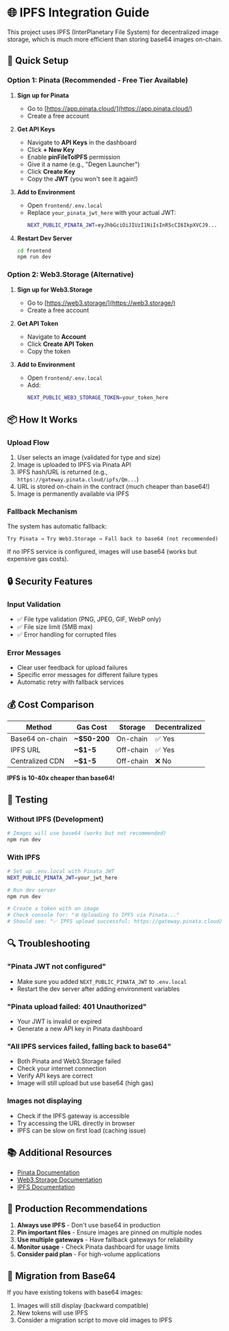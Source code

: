 # 🌐 IPFS Integration Guide

This project uses IPFS (InterPlanetary File System) for decentralized image storage, which is much more efficient than storing base64 images on-chain.

## 🚀 Quick Setup

### Option 1: Pinata (Recommended - Free Tier Available)

1. **Sign up for Pinata**
   - Go to [https://app.pinata.cloud/](https://app.pinata.cloud/)
   - Create a free account

2. **Get API Keys**
   - Navigate to **API Keys** in the dashboard
   - Click **+ New Key**
   - Enable **pinFileToIPFS** permission
   - Give it a name (e.g., "Degen Launcher")
   - Click **Create Key**
   - Copy the **JWT** (you won't see it again!)

3. **Add to Environment**
   - Open `frontend/.env.local`
   - Replace `your_pinata_jwt_here` with your actual JWT:
     ```bash
     NEXT_PUBLIC_PINATA_JWT=eyJhbGciOiJIUzI1NiIsInR5cCI6IkpXVCJ9...
     ```

4. **Restart Dev Server**
   ```bash
   cd frontend
   npm run dev
   ```

### Option 2: Web3.Storage (Alternative)

1. **Sign up for Web3.Storage**
   - Go to [https://web3.storage/](https://web3.storage/)
   - Create a free account

2. **Get API Token**
   - Navigate to **Account**
   - Click **Create API Token**
   - Copy the token

3. **Add to Environment**
   - Open `frontend/.env.local`
   - Add:
     ```bash
     NEXT_PUBLIC_WEB3_STORAGE_TOKEN=your_token_here
     ```

## 📦 How It Works

### Upload Flow
1. User selects an image (validated for type and size)
2. Image is uploaded to IPFS via Pinata API
3. IPFS hash/URL is returned (e.g., `https://gateway.pinata.cloud/ipfs/Qm...`)
4. URL is stored on-chain in the contract (much cheaper than base64!)
5. Image is permanently available via IPFS

### Fallback Mechanism
The system has automatic fallback:
```
Try Pinata → Try Web3.Storage → Fall back to base64 (not recommended)
```

If no IPFS service is configured, images will use base64 (works but expensive gas costs).

## 🔒 Security Features

### Input Validation
- ✅ File type validation (PNG, JPEG, GIF, WebP only)
- ✅ File size limit (5MB max)
- ✅ Error handling for corrupted files

### Error Messages
- Clear user feedback for upload failures
- Specific error messages for different failure types
- Automatic retry with fallback services

## 💰 Cost Comparison

| Method | Gas Cost | Storage | Decentralized |
|--------|----------|---------|---------------|
| Base64 on-chain | **~$50-200** | On-chain | ✅ Yes |
| IPFS URL | **~$1-5** | Off-chain | ✅ Yes |
| Centralized CDN | **~$1-5** | Off-chain | ❌ No |

**IPFS is 10-40x cheaper than base64!**

## 🧪 Testing

### Without IPFS (Development)
```bash
# Images will use base64 (works but not recommended)
npm run dev
```

### With IPFS
```bash
# Set up .env.local with Pinata JWT
NEXT_PUBLIC_PINATA_JWT=your_jwt_here

# Run dev server
npm run dev

# Create a token with an image
# Check console for: "🌐 Uploading to IPFS via Pinata..."
# Should see: "✅ IPFS upload successful: https://gateway.pinata.cloud/ipfs/..."
```

## 🔍 Troubleshooting

### "Pinata JWT not configured"
- Make sure you added `NEXT_PUBLIC_PINATA_JWT` to `.env.local`
- Restart the dev server after adding environment variables

### "Pinata upload failed: 401 Unauthorized"
- Your JWT is invalid or expired
- Generate a new API key in Pinata dashboard

### "All IPFS services failed, falling back to base64"
- Both Pinata and Web3.Storage failed
- Check your internet connection
- Verify API keys are correct
- Image will still upload but use base64 (high gas)

### Images not displaying
- Check if the IPFS gateway is accessible
- Try accessing the URL directly in browser
- IPFS can be slow on first load (caching issue)

## 📚 Additional Resources

- [Pinata Documentation](https://docs.pinata.cloud/)
- [Web3.Storage Documentation](https://web3.storage/docs/)
- [IPFS Documentation](https://docs.ipfs.tech/)

## 🎯 Production Recommendations

1. **Always use IPFS** - Don't use base64 in production
2. **Pin important files** - Ensure images are pinned on multiple nodes
3. **Use multiple gateways** - Have fallback gateways for reliability
4. **Monitor usage** - Check Pinata dashboard for usage limits
5. **Consider paid plan** - For high-volume applications

## 🔄 Migration from Base64

If you have existing tokens with base64 images:
1. Images will still display (backward compatible)
2. New tokens will use IPFS
3. Consider a migration script to move old images to IPFS
